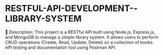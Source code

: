 # RESTFUL-API-DEVELOPMENT--LIBRARY-SYSTEM
📌 Description: This project is a RESTful API built using Node.js, Express.js, and MongoDB to manage a simple library system. It allows users to perform CRUD operations (Create, Read, Update, Delete) on a collection of books. API testing and documentation tool using Postman API.
